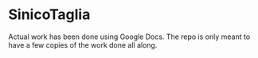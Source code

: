 # SinicoTaglia
Actual work has been done using Google Docs. The repo is only meant to have a few copies of the work done all along.

